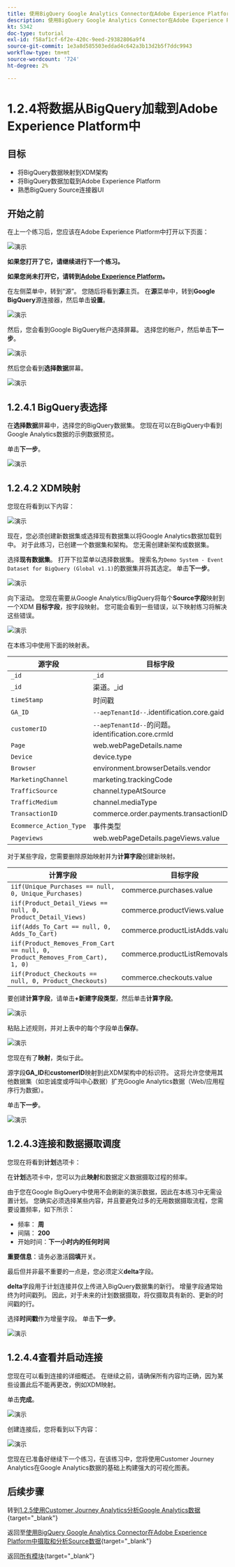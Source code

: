 ```yaml
---
title: 使用BigQuery Google Analytics Connector在Adobe Experience Platform中摄取和分析Source数据 — 将BigQuery中的数据加载到Adobe Experience Platform中
description: 使用BigQuery Google Analytics Connector在Adobe Experience Platform中摄取和分析Source数据 — 将BigQuery中的数据加载到Adobe Experience Platform中
kt: 5342
doc-type: tutorial
exl-id: f58af1cf-6f2e-420c-9eed-29382806a9f4
source-git-commit: 1e3a8d585503eddad4c642a3b13d2b5f7ddc9943
workflow-type: tm+mt
source-wordcount: '724'
ht-degree: 2%

---
```


# 1.2.4将数据从BigQuery加载到Adobe Experience Platform中

## 目标

- 将BigQuery数据映射到XDM架构
- 将BigQuery数据加载到Adobe Experience Platform
- 熟悉BigQuery Source连接器UI

## 开始之前

在上一个练习后，您应该在Adobe Experience Platform中打开以下页面：

![演示](./images/datasets.png)

**如果您打开了它，请继续进行下一个练习。**

**如果您尚未打开它，请转到[Adobe Experience Platform](https://experience.adobe.com/platform/home)。**

在左侧菜单中，转到“源”。 您随后将看到&#x200B;**源**&#x200B;主页。 在&#x200B;**源**&#x200B;菜单中，转到&#x200B;**Google BigQuery**&#x200B;源连接器，然后单击&#x200B;**设置**。

![演示](./images/sourceshome.png)

然后，您会看到Google BigQuery帐户选择屏幕。 选择您的帐户，然后单击&#x200B;**下一步**。

![演示](./images/0c.png)

然后您会看到&#x200B;**选择数据**&#x200B;屏幕。

![演示](./images/datasets.png)

## 1.2.4.1 BigQuery表选择

在&#x200B;**选择数据**&#x200B;屏幕中，选择您的BigQuery数据集。 您现在可以在BigQuery中看到Google Analytics数据的示例数据预览。

单击&#x200B;**下一步**。

![演示](./images/datasets1.png)

## 1.2.4.2 XDM映射

您现在将看到以下内容：

![演示](./images/xdm4a.png)

现在，您必须创建新数据集或选择现有数据集以将Google Analytics数据加载到中。 对于此练习，已创建一个数据集和架构。 您无需创建新架构或数据集。

选择&#x200B;**现有数据集**。 打开下拉菜单以选择数据集。 搜索名为`Demo System - Event Dataset for BigQuery (Global v1.1)`的数据集并将其选定。 单击&#x200B;**下一步**。

![演示](./images/xdm6.png)

向下滚动。 您现在需要从Google Analytics/BigQuery将每个&#x200B;**Source字段**&#x200B;映射到一个XDM **目标字段**，按字段映射。 您可能会看到一些错误，以下映射练习将解决这些错误。

![演示](./images/xdm8.png)

在本练习中使用下面的映射表。

| 源字段 | 目标字段 |
| ----------------- |-------------| 
| `_id` | `_id` |
| `_id` | 渠道。_id |
| `timeStamp` | 时间戳 |
| `GA_ID` | ``--aepTenantId--``.identification.core.gaid |
| `customerID` | ``--aepTenantId--``的问题。identification.core.crmId |
| `Page` | web.webPageDetails.name |
| `Device` | device.type |
| `Browser` | environment.browserDetails.vendor |
| `MarketingChannel` | marketing.trackingCode |
| `TrafficSource` | channel.typeAtSource |
| `TrafficMedium` | channel.mediaType |
| `TransactionID` | commerce.order.payments.transactionID |
| `Ecommerce_Action_Type` | 事件类型 |
| `Pageviews` | web.webPageDetails.pageViews.value |


对于某些字段，您需要删除原始映射并为&#x200B;**计算字段**&#x200B;创建新映射。

| 计算字段 | 目标字段 |
| ----------------- |-------------| 
| `iif(Unique_Purchases == null, 0, Unique_Purchases)` | commerce.purchases.value |
| `iif(Product_Detail_Views == null, 0, Product_Detail_Views)` | commerce.productViews.value |
| `iif(Adds_To_Cart == null, 0, Adds_To_Cart)` | commerce.productListAdds.value |
| `iif(Product_Removes_From_Cart == null, 0, Product_Removes_From_Cart), 1, 0)` | commerce.productListRemovals.value |
| `iif(Product_Checkouts == null, 0, Product_Checkouts)` | commerce.checkouts.value |

要创建&#x200B;**计算字段**，请单击&#x200B;**+新建字段类型**，然后单击&#x200B;**计算字段**。

![演示](./images/xdm8a.png)

粘贴上述规则，并对上表中的每个字段单击&#x200B;**保存**。

![演示](./images/xdm8b.png)

您现在有了&#x200B;**映射**，类似于此。

源字段&#x200B;**GA_ID**&#x200B;和&#x200B;**customerID**&#x200B;映射到此XDM架构中的标识符。 这将允许您使用其他数据集（如忠诚度或呼叫中心数据）扩充Google Analytics数据（Web/应用程序行为数据）。

单击&#x200B;**下一步**。

![演示](./images/xdm34.png)

## 1.2.4.3连接和数据摄取调度

您现在将看到&#x200B;**计划**&#x200B;选项卡：

在&#x200B;**计划**&#x200B;选项卡中，您可以为此&#x200B;**映射**&#x200B;和数据定义数据摄取过程的频率。

由于您在Google BigQuery中使用不会刷新的演示数据，因此在本练习中无需设置计划。 您确实必须选择某些内容，并且要避免过多的无用数据摄取流程，您需要设置频率，如下所示：

- 频率： **周**
- 间隔： **200**
- 开始时间：**下一小时内的任何时间**

**重要信息**：请务必激活&#x200B;**回填**&#x200B;开关。

最后但并非最不重要的一点是，您必须定义&#x200B;**delta**&#x200B;字段。

**delta**&#x200B;字段用于计划连接并仅上传进入BigQuery数据集的新行。 增量字段通常始终为时间戳列。 因此，对于未来的计划数据摄取，将仅摄取具有新的、更新的时间戳的行。

选择&#x200B;**时间戳**作为增量字段。
单击**下一步**。

![演示](./images/ex437.png)

## 1.2.4.4查看并启动连接

您现在可以看到连接的详细概述。 在继续之前，请确保所有内容均正确，因为某些设置此后不能再更改，例如XDM映射。

单击&#x200B;**完成**。

![演示](./images/xdm46.png)

创建连接后，您将看到以下内容：

![演示](./images/xdm48.png)

您现在已准备好继续下一个练习，在该练习中，您将使用Customer Journey Analytics在Google Analytics数据的基础上构建强大的可视化图表。

## 后续步骤

转到[1.2.5使用Customer Journey Analytics分析Google Analytics数据](./ex5.md){target="_blank"}

返回至[使用BigQuery Google Analytics Connector在Adobe Experience Platform中摄取和分析Source数据](./customer-journey-analytics-bigquery-gcp.md){target="_blank"}

返回[所有模块](./../../../../overview.md){target="_blank"}
